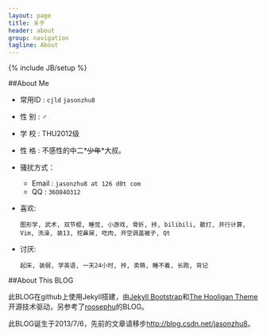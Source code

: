 ```yaml
---
layout: page
title: 关于 
header: about
group: navigation
tagline: About
---
```

{% include JB/setup %}

##About Me

* 常用ID : `cjld` `jasonzhu8`
* 性 别 : ♂
* 学 校 : THU2012级
* 性 格 : 不感性的中二*~~少年~~*大叔。
* 骚扰方式：
  - Email : `jasonzhu8 at 126 d0t com`
  - QQ : `36O84O312`
* 喜欢:

      图形学, 武术, 双节棍, 睡觉, 小游戏, 骨折, 挊, bilibili, 散打, 并行计算, Vim, 洗澡, 装13, 挖鼻屎, 吃肉, 开空调盖被子, Qt

* 讨厌:

      起床, 装弱, 学英语, 一天24小时, 挊, 卖萌, 睡不着, 长跑, 背记

##About This BLOG

此BLOG在github上使用Jekyll搭建，由[Jekyll Bootstrap](http://jekyllbootstrap.com/)和[The Hooligan Theme](https://github.com/dhulihan/hooligan)开源技术驱动，另参考了[roosephu](http://roosephu.github.io/)的BLOG。

此BLOG诞生于2013/7/6，先前的文章请移步<http://blog.csdn.net/jasonzhu8>。

